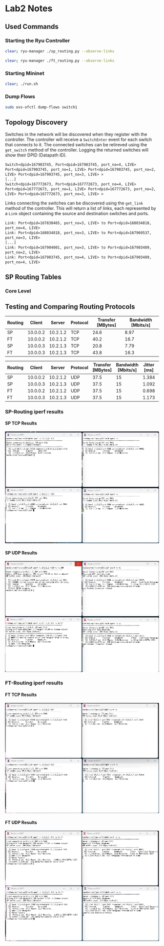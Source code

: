 # Lab2 Notes

## Used Commands

### Starting the Ryu Controller

```bash
clear; ryu-manager ./sp_routing.py --observe-links
```

```bash
clear; ryu-manager ./ft_routing.py --observe-links
```

### Starting Mininet

```bash
clear; ./run.sh
```

### Dump Flows

```bash	
sudo ovs-ofctl dump-flows switch1
```

## Topology Discovery

Switches in the network will be discovered when they register with the controller. The controller will receive a `SwitchEnter` event for each switch that connects to it. The connected switches can be retireved using the `get_switch` method of the controller. Logging the returned switches will show their DPID (Datapath ID).

```
Switch<dpid=167903745, Port<dpid=167903745, port_no=4, LIVE> Port<dpid=167903745, port_no=1, LIVE> Port<dpid=167903745, port_no=2, LIVE> Port<dpid=167903745, port_no=3, LIVE> >
[...]
Switch<dpid=167772673, Port<dpid=167772673, port_no=4, LIVE> Port<dpid=167772673, port_no=1, LIVE> Port<dpid=167772673, port_no=2, LIVE> Port<dpid=167772673, port_no=3, LIVE> >
```

Links connecting the switches can be discovered using the `get_link` method of the controller. This will return a list of links, each represented by a `Link` object containing the source and destination switches and ports.

```
Link: Port<dpid=167838465, port_no=3, LIVE> to Port<dpid=168034818, port_no=4, LIVE>
Link: Port<dpid=168034818, port_no=3, LIVE> to Port<dpid=167969537, port_no=3, LIVE>
[...]
Link: Port<dpid=167904001, port_no=3, LIVE> to Port<dpid=167903489, port_no=2, LIVE>
Link: Port<dpid=167903745, port_no=4, LIVE> to Port<dpid=167903489, port_no=4, LIVE>
```

## SP Routing Tables

### Core Level

## Testing and Comparing Routing Protocols

| Routing | Client   | Server   | Protocol | Transfer [MBytes] | Bandwidth [Mbits/s] |
|---------|----------|----------|----------|-------------------|---------------------|
| SP      | 10.0.0.2 | 10.2.1.2 | TCP      | 24.6              | 8.97                |
| FT      | 10.0.0.2 | 10.2.1.2 | TCP      | 40.2              | 16.7                |
| SP      | 10.0.0.3 | 10.2.1.3 | TCP      | 20.8              | 7.79                |
| FT      | 10.0.0.3 | 10.2.1.3 | TCP      | 43.8              | 16.3                |

| Routing | Client   | Server   | Protocol | Transfer [MBytes] | Bandwidth [Mbits/s] | Jitter [ms] | Lost/Total [%] |
|---------|----------|----------|----------|-------------------|---------------------|-------------|----------------|
| SP      | 10.0.0.2 | 10.2.1.2 | UDP      | 37.5              | 15                  | 1.384       | 54             |
| SP      | 10.0.0.3 | 10.2.1.3 | UDP      | 37.5              | 15                  | 1.092       | 53             |
| FT      | 10.0.0.2 | 10.2.1.2 | UDP      | 37.5              | 15                  | 0.698       | 13             |
| FT      | 10.0.0.3 | 10.2.1.3 | UDP      | 37.5              | 15                  | 1.173       | 13             |

### SP-Routing iperf results

#### SP TCP Results

![Iperf SP Routing](iperf_sp_tcp.png)

#### SP UDP Results

![Iperf SP Routing](iperf_sp_udp.png)

### FT-Routing iperf results

#### FT TCP Results

![Iperf Fat Tree Routing](iperf_fat_tree_tcp.png)

#### FT UDP Results

![Iperf Fat Tree Routing](iperf_fat_tree_udp.png)